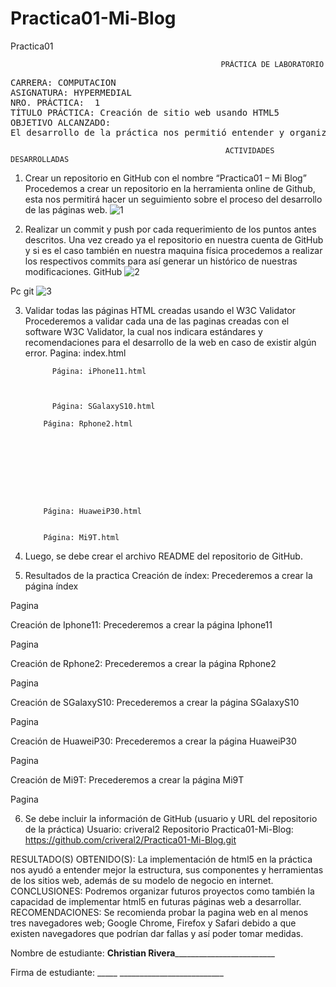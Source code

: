 # Practica01-Mi-Blog
Practica01 

 	                                               PRÁCTICA DE LABORATORIO 

<pre>CARRERA: COMPUTACION	
ASIGNATURA: HYPERMEDIAL
NRO. PRÁCTICA:	1	
TÍTULO PRÁCTICA: Creación de sitio web usando HTML5
OBJETIVO ALCANZADO:
El desarrollo de la práctica nos permitió entender y organizar de una mejor manera los sitios web, utilizando estándares actuales como es el caso de HTML5, y mediante la ayuda del libro guía de la materia de hypermedial pudimos desarrollar aplicaciones web interactivas y amigables al usuario.</pre>

                                                    ACTIVIDADES DESARROLLADAS
1.	Crear un repositorio en GitHub con el nombre “Practica01 – Mi Blog”
Procedemos a crear un repositorio en la herramienta online de Github, esta nos permitirá hacer un seguimiento sobre el proceso del desarrollo de las páginas web.
![1](https://user-images.githubusercontent.com/52549697/66730783-5b029600-ee19-11e9-9e28-630acca5c88d.JPG)
 
2.	Realizar un commit y push por cada requerimiento de los puntos antes descritos.
Una vez creado ya el repositorio en nuestra cuenta de GitHub y si es el caso también en nuestra maquina física procedemos a realizar los respectivos commits para así generar un histórico de nuestras modificaciones. 
GitHub
![2](https://user-images.githubusercontent.com/52549697/66731296-41168280-ee1c-11e9-911f-d4d7086b4eab.JPG)
 
Pc git
![3](https://user-images.githubusercontent.com/52549697/66731792-be42f700-ee1e-11e9-8c0d-289635c705d0.JPG)
 
3.	Validar todas las páginas HTML creadas usando el W3C Validator
Procederemos a validar cada una de las paginas creadas con el software W3C Validator, la cual nos indicara estándares y recomendaciones para el desarrollo de la web en caso de existir algún error.
Pagina: index.html
 
              Página: iPhone11.html
 


              Página: SGalaxyS10.html
 
            Página: Rphone2.html
 








            Página: HuaweiP30.html
 

            Página: Mi9T.html
 
4.	Luego, se debe crear el archivo README del repositorio de GitHub.
 



5.	Resultados de la practica
Creación de índex: Precederemos a crear la página índex
 
 
 
 
 
Pagina
 
 
Creación de Iphone11: Precederemos a crear la página Iphone11
 
 
 
 
 





Pagina
 
 
 
 
 
Creación de Rphone2: Precederemos a crear la página Rphone2
 
 
 




Pagina
 
 



Creación de SGalaxyS10: Precederemos a crear la página SGalaxyS10
 
 
 




Pagina
 
 


Creación de HuaweiP30: Precederemos a crear la página HuaweiP30
 
 
 




Pagina
 
 







Creación de Mi9T: Precederemos a crear la página Mi9T
 
 
 











Pagina
 
 








6.	Se debe incluir la información de GitHub (usuario y URL del repositorio de la práctica)
Usuario: criveral2
Repositorio Practica01-Mi-Blog: https://github.com/criveral2/Practica01-Mi-Blog.git

RESULTADO(S) OBTENIDO(S):
La implementación de html5 en la práctica nos ayudó a entender mejor la estructura, sus componentes y herramientas de los sitios web, además de su modelo de negocio en internet. 
CONCLUSIONES:
Podremos organizar futuros proyectos como también la capacidad de implementar html5 en futuras páginas web a desarrollar.
RECOMENDACIONES:
Se recomienda probar la pagina web en al menos tres navegadores web; Google Chrome, Firefox y Safari debido a que existen navegadores que podrían dar fallas y así poder tomar medidas.

Nombre de estudiante: __Christian Rivera___________________________


Firma de estudiante: _____  __________________________

